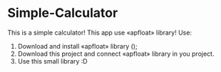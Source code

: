 # Simple-Calculator
This is a simple calculator! 
This app use «apfloat» library! 
Use:  
  1. Download and install «apfloat» library ();     
  2. Download this project and connect «apfloat» library in you project.     
  3. Use this small library :D
